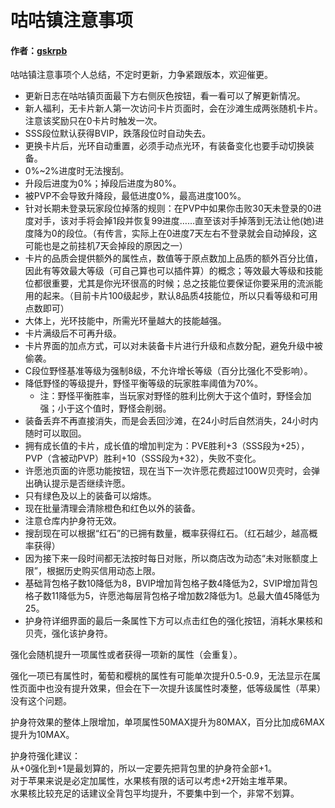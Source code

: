# 咕咕镇注意事项
#### 作者：[gskrpb](https://github.com/gskrpb)
咕咕镇注意事项个人总结，不定时更新，力争紧跟版本，欢迎催更。

- 更新日志在咕咕镇页面最下方右侧灰色按钮，看一看可以了解更新情况。
- 新人福利，无卡片新人第一次访问卡片页面时，会在沙滩生成两张随机卡片。注意该奖励只在0卡片时触发一次。
- SSS段位默认获得BVIP，跌落段位时自动失去。
- 更换卡片后，光环自动重置，必须手动点光环，有装备变化也要手动切换装备。
- 0%~2%进度时无法搜刮。
- 升段后进度为0%；掉段后进度为80%。
- 被PVP不会导致升降段，最低进度0%，最高进度100%。
- 针对长期未登录玩家段位掉落的规则：在PVP中如果你击败30天未登录的0进度对手，该对手将会掉1段并恢复99进度……直至该对手掉落到无法让他(她)进度降为0的段位。（有传言，实际上在0进度7天左右不登录就会自动掉段，这可能也是之前挂机7天会掉段的原因之一）
- 卡片的品质会提供额外的属性点，数值等于原点数加上品质的额外百分比值，因此有等效最大等级（可自己算也可以插件算）的概念；等效最大等级和技能位都很重要，尤其是你光环很高的时候；总之技能位要保证你要采用的流派能用的起来。（目前卡片100级起步，默认8品质4技能位，所以只看等级和可用点数即可）
- 大体上，光环技能中，所需光环量越大的技能越强。
- 卡片满级后不可再升级。
- 卡片界面的加点方式，可以对未装备卡片进行升级和点数分配，避免升级中被偷袭。
- C段位野怪基准等级为强制8级，不允许增长等级（百分比强化不受影响）。
- 降低野怪的等级提升，野怪平衡等级的玩家胜率阈值为70%。
  - 注：野怪平衡胜率，当玩家对野怪的胜利比例大于这个值时，野怪会加强；小于这个值时，野怪会削弱。
- 装备丢弃不再直接消失，而是会丢回沙滩，在24小时后自然消失，24小时内随时可以取回。
- 拥有成长值的卡片，成长值的增加判定为：PVE胜利+3（SSS段为+25），PVP（含被动PVP）胜利+10（SSS段为+32），失败不变化。
- 许愿池页面的许愿功能按钮，现在当下一次许愿花费超过100W贝壳时，会弹出确认提示是否继续许愿。
- 只有绿色及以上的装备可以熔炼。
- 现在批量清理会清除橙色和红色以外的装备。
- 注意仓库内护身符无效。
- 搜刮现在可以根据“红石”的已拥有数量，概率获得红石。（红石越少，越高概率获得）
- 因为接下来一段时间都无法按时每日对账，所以商店改为动态“未对账额度上限”，根据历史购买信用动态上限。
- 基础背包格子数10降低为8，BVIP增加背包格子数4降低为2，SVIP增加背包格子数11降低为5，许愿池每层背包格子增加数2降低为1。总最大值45降低为25。
- 护身符详细界面的最后一条属性下方可以点击红色的强化按钮，消耗水果核和贝壳，强化该护身符。

强化会随机提升一项属性或者获得一项新的属性（会重复）。

强化一项已有属性时，葡萄和樱桃的属性有可能单次提升0.5-0.9，无法显示在属性页面中也没有提升效果，但会在下一次提升该属性时凑整，低等级属性（苹果）没有这个问题。

护身符效果的整体上限增加，单项属性50MAX提升为80MAX，百分比加成6MAX提升为10MAX。

护身符强化建议：   
从+0强化到+1是最划算的，所以一定要先把背包里的护身符全部+1。   
对于苹果来说是必定加属性，水果核有限的话可以考虑+2开始主堆苹果。   
水果核比较充足的话建议全背包平均提升，不要集中到一个，非常不划算。   
